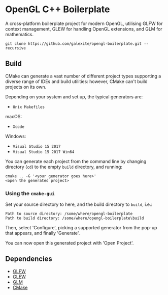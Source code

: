 # OpenGL C++ Boilerplate

A cross-platform boilerplate project for modern OpenGL, utilising GLFW for
context management, GLEW for handling OpenGL extensions, and GLM for
mathematics.


    git clone https://github.com/galexite/opengl-boilerplate.git --recursive


## Build

CMake can generate a vast number of different project types supporting a diverse
range of IDEs and build utilities: however, CMake can't build projects on its
own.

Depending on your system and set up, the typical generators are:
* `Unix Makefiles`

macOS:
* `Xcode`

Windows:
 * `Visual Studio 15 2017`
 * `Visual Studio 15 2017 Win64`

You can generate each project from the command line by changing directory (`cd`)
to the empty `build` directory, and running:

    cmake .. -G '<your generator goes here>'
    <open the generated project>

### Using the `cmake-gui`

Set your source directory to here, and the build directory to `build`, i.e.:

    Path to source directory: /some/where/opengl-boilerplate
    Path to build directory: /some/where/opengl-boilerplate\build

Then, select 'Configure', picking a supported generator from the pop-up that
appears, and finally 'Generate'.

You can now open this generated project with 'Open Project'.

## Dependencies

 * [GLFW](https://github.com/glfw/glfw)
 * [GLEW](http://github.com/nigels-com/glew.git)
 * [GLM](https://github.com/g-truc/glm)
 * [CMake](http://www.cmake.org/)
